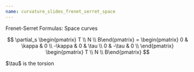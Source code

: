 ```yaml
---
name: curvature_slides_frenet_serret_space
---
```


Frenet-Serret Formulas: Space curves

$$
\partial_s \begin{pmatrix} T \\ N \\ B\end{pmatrix} = \begin{pmatrix}
0 & \kappa & 0 \\
-\kappa & 0 & \tau \\
0 & -\tau & 0 \\
\end{pmatrix}
\begin{pmatrix} T \\ N \\ B\end{pmatrix}
$$

<p class="fragment">
$\tau$ is the <emph>torsion</emph>
</p>
